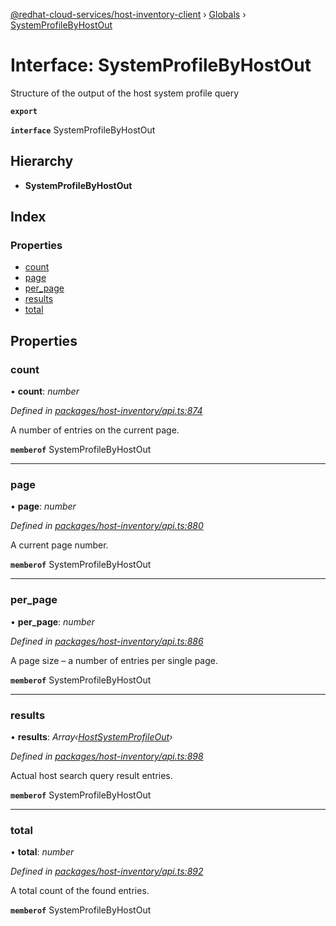 [@redhat-cloud-services/host-inventory-client](../README.md) › [Globals](../globals.md) › [SystemProfileByHostOut](systemprofilebyhostout.md)

# Interface: SystemProfileByHostOut

Structure of the output of the host system profile query

**`export`** 

**`interface`** SystemProfileByHostOut

## Hierarchy

* **SystemProfileByHostOut**

## Index

### Properties

* [count](systemprofilebyhostout.md#count)
* [page](systemprofilebyhostout.md#page)
* [per_page](systemprofilebyhostout.md#per_page)
* [results](systemprofilebyhostout.md#results)
* [total](systemprofilebyhostout.md#total)

## Properties

###  count

• **count**: *number*

*Defined in [packages/host-inventory/api.ts:874](https://github.com/Hyperkid123/javascript-clients/blob/master/packages/host-inventory/api.ts#L874)*

A number of entries on the current page.

**`memberof`** SystemProfileByHostOut

___

###  page

• **page**: *number*

*Defined in [packages/host-inventory/api.ts:880](https://github.com/Hyperkid123/javascript-clients/blob/master/packages/host-inventory/api.ts#L880)*

A current page number.

**`memberof`** SystemProfileByHostOut

___

###  per_page

• **per_page**: *number*

*Defined in [packages/host-inventory/api.ts:886](https://github.com/Hyperkid123/javascript-clients/blob/master/packages/host-inventory/api.ts#L886)*

A page size – a number of entries per single page.

**`memberof`** SystemProfileByHostOut

___

###  results

• **results**: *Array‹[HostSystemProfileOut](hostsystemprofileout.md)›*

*Defined in [packages/host-inventory/api.ts:898](https://github.com/Hyperkid123/javascript-clients/blob/master/packages/host-inventory/api.ts#L898)*

Actual host search query result entries.

**`memberof`** SystemProfileByHostOut

___

###  total

• **total**: *number*

*Defined in [packages/host-inventory/api.ts:892](https://github.com/Hyperkid123/javascript-clients/blob/master/packages/host-inventory/api.ts#L892)*

A total count of the found entries.

**`memberof`** SystemProfileByHostOut
